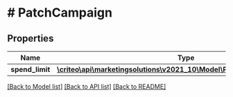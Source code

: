 # # PatchCampaign

## Properties

Name | Type | Description | Notes
------------ | ------------- | ------------- | -------------
**spend_limit** | [**\criteo\api\marketingsolutions\v2021_10\Model\PatchCampaignSpendLimit**](PatchCampaignSpendLimit.md) |  | [optional]

[[Back to Model list]](../../README.md#models) [[Back to API list]](../../README.md#endpoints) [[Back to README]](../../README.md)
